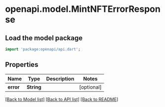 # openapi.model.MintNFTErrorResponse

## Load the model package
```dart
import 'package:openapi/api.dart';
```

## Properties
Name | Type | Description | Notes
------------ | ------------- | ------------- | -------------
**error** | **String** |  | [optional] 

[[Back to Model list]](../README.md#documentation-for-models) [[Back to API list]](../README.md#documentation-for-api-endpoints) [[Back to README]](../README.md)


